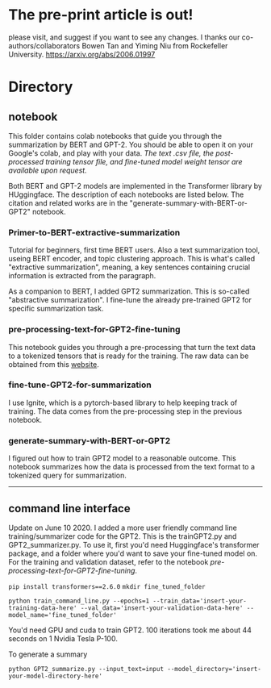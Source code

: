 # The pre-print article is out! 
please visit, and suggest if you want to see any changes. I thanks our co-authors/collaborators Bowen Tan and Yiming Niu from Rockefeller University. 
https://arxiv.org/abs/2006.01997


# Directory

## notebook

This folder contains colab notebooks that guide you through the summarization by BERT and GPT-2. You should be able to open it on your Google's colab, and play with your data. *The text .csv file, the post-processed training tensor file, and fine-tuned model weight tensor are available upon request.* 

Both BERT and GPT-2 models are implemented in the Transformer library by HUggingface. The description of each notebooks are listed below. The citation and related works are in the "generate-summary-with-BERT-or-GPT2" notebook.

### Primer-to-BERT-extractive-summarization
 
Tutorial for beginners, first time BERT users. Also a text summarization tool, useing BERT encoder, and topic clustering approach. This is what's called "extractive summarization", meaning, a key sentences containing crucial information is extracted from the paragraph.

As a companion to BERT, I added GPT2 summarization. This is so-called "abstractive summarization". I fine-tune the already pre-trained GPT2 for specific summarization task.

### pre-processing-text-for-GPT2-fine-tuning
This notebook guides you through a pre-processing that turn the text data to a tokenized tensors that is ready for the training. The raw data can be obtained from this [website](https://www.kaggle.com/allen-institute-for-ai/CORD-19-research-challenge).

### fine-tune-GPT2-for-summarization
I use Ignite, which is a pytorch-based library to help keeping track of training. The data comes from the pre-processing step in the previous notebook.

### generate-summary-with-BERT-or-GPT2
I figured out how to train GPT2 model to a reasonable outcome. This notebook summarizes how the data is processed from the text format to a tokenized query for summarization.

---

## command line interface

Update on June 10 2020. I added a more user friendly command line training/summarizer code for the GPT2. This is the trainGPT2.py and GPT2_summarizer.py. To use it, first you'd need Huggingface's transformer package, and a folder where you'd want to save your fine-tuned model on.
For the training and validation dataset, refer to the notebook *pre-processing-text-for-GPT2-fine-tuning*.

`pip install transformers==2.6.0`
`mkdir fine_tuned_folder`

`python train_command_line.py --epochs=1 --train_data='insert-your-training-data-here' --val_data='insert-your-validation-data-here' --model_name='fine_tuned_folder'`

You'd need GPU and cuda to train GPT2. 100 iterations took me about 44 seconds on 1 Nvidia Tesla P-100.

To generate a summary

`python GPT2_summarize.py --input_text=input --model_directory='insert-your-model-directory-here'`

